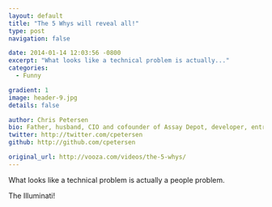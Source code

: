 ```yaml
---
layout: default
title: "The 5 Whys will reveal all!"
type: post
navigation: false

date: 2014-01-14 12:03:56 -0800
excerpt: "What looks like a technical problem is actually..."
categories:
  - Funny

gradient: 1
image: header-9.jpg
details: false

author: Chris Petersen
bio: Father, husband, CIO and cofounder of Assay Depot, developer, entrepreneur and technologist.
twitter: http://twitter.com/cpetersen
github: http://github.com/cpetersen

original_url: http://vooza.com/videos/the-5-whys/
---
```



What looks like a technical problem is actually a people problem. 

 The Illuminati! 

 
